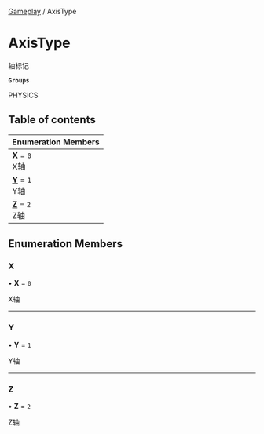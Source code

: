 [Gameplay](../modules/Gameplay.Gameplay.md) / AxisType

# AxisType <Badge type="tip" text="Enumeration" /> <Score text="AxisType" />

轴标记

**`Groups`**

PHYSICS

## Table of contents

| Enumeration Members |
| :-----|
| **[X](Gameplay.AxisType.md#x)** = ``0`` <br> X轴|
| **[Y](Gameplay.AxisType.md#y)** = ``1`` <br> Y轴|
| **[Z](Gameplay.AxisType.md#z)** = ``2`` <br> Z轴|

## Enumeration Members

### X <Score text="X" /> 

• **X** = ``0``

X轴

___

### Y <Score text="Y" /> 

• **Y** = ``1``

Y轴

___

### Z <Score text="Z" /> 

• **Z** = ``2``

Z轴
